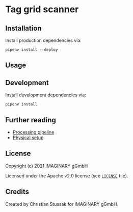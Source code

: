 # Tag grid scanner

## Installation

Install production dependencies via:

```
pipenv install --deploy
```

## Usage

## Development

Install development dependencies via:

```
pipenv install
```

## Further reading

- [Processing pipeline](docs/pipeline.md)
- [Physical setup](docs/physical.md)

## License

Copyright (c) 2021 IMAGINARY gGmbH

Licensed under the Apache v2.0 license (see [`LICENSE`](LICENSE) file).

## Credits

Created by Christian Stussak for IMAGINARY gGmbH.
